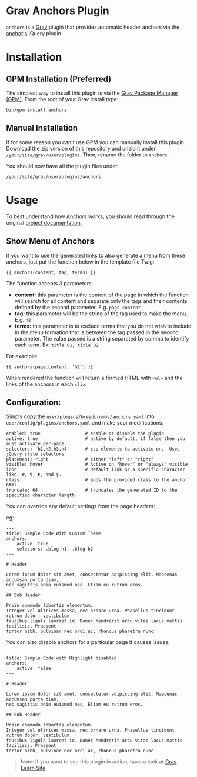 # Grav Anchors Plugin


`anchors` is a [Grav](http://github.com/getgrav/grav) plugin that provides automatic header anchors via the [anchorjs](http://bryanbraun.github.io/anchorjs) jQuery plugin.

# Installation

## GPM Installation (Preferred)

The simplest way to install this plugin is via the [Grav Package Manager (GPM)](http://learn.getgrav.org/advanced/grav-gpm).  From the root of your Grav install type:

    bin/gpm install anchors

## Manual Installation

If for some reason you can't use GPM you can manually install this plugin. Download the zip version of this repository and unzip it under `/your/site/grav/user/plugins`. Then, rename the folder to `anchors`.

You should now have all the plugin files under

	/your/site/grav/user/plugins/anchors

# Usage

To best understand how Anchors works, you should read through the original [project documentation](https://github.com/bryanbraun/anchorjs).

## Show Menu of Anchors

If you want to use the generated links to also generate a menu from these anchors, just put the function below in the template file Twig:

```
{{ anchors(content, tag, terms) }}
```

The function accepts 3 parameters:

* **content:** this parameter is the content of the page in which the function will search for all content and separate only the tags and their contents defined by the second parameter. E.g. `page.content`
* **tag:** this parameter will be the string of the tag used to make the menu. E.g. `h2`
* **terms:** this parameter is to exclude terms that you do not wish to include in the menu formation that is between the tag passed in the second parameter. The value passed is a string separated by comma to identify each term. Ex: `title 01, title 02`

For example:

```
{{ anchors(page.content, 'h2') }}
```

When rendered the function will return a formed HTML with `<ul>` and the links of the anchors in each `<li>`.

## Configuration:

Simply copy the `user/plugins/breadcrumbs/anchors.yaml` into `user/config/plugins/anchors.yaml` and make your modifications.

    enabled: true                 # enable or disable the plugin
    active: true                  # active by default, if false then you must activate per-page
    selectors: 'h1,h2,h3,h4'      # css elements to activate on.  Uses jQuery style selectors
    placement: right              # either "left" or "right"
    visible: hover                # Active on "hover" or "always" visible
    icon:                         # default link or a specific character like: #, ¶, ❡, and §.
    class:                        # adds the provided class to the anchor html
    truncate: 64                  # truncates the generated ID to the specified character length

You can override any default settings from the page headers:

eg:

    ---
    title: Sample Code With Custom Theme
    anchors:
        active: true
        selectors: .blog h1, .blog h2
    ---

    # Header

    Lorem ipsum dolor sit amet, consectetur adipiscing elit. Maecenas accumsan porta diam,
    nec sagittis odio euismod nec. Etiam eu rutrum eros.

    ## Sub Header

    Proin commodo lobortis elementum.
    Integer vel ultrices massa, nec ornare urna. Phasellus tincidunt rutrum dolor, vestibulum
    faucibus ligula laoreet id. Donec hendrerit arcu vitae lacus mattis facilisis. Praesent
    tortor nibh, pulvinar nec orci ac, rhoncus pharetra nunc.


You can also disable anchors for a particular page if causes issues:

    ---
    title: Sample Code with Highlight disabled
    anchors:
        active: false
    ---

    # Header

    Lorem ipsum dolor sit amet, consectetur adipiscing elit. Maecenas accumsan porta diam,
    nec sagittis odio euismod nec. Etiam eu rutrum eros.

    ## Sub Header

    Proin commodo lobortis elementum.
    Integer vel ultrices massa, nec ornare urna. Phasellus tincidunt rutrum dolor, vestibulum
    faucibus ligula laoreet id. Donec hendrerit arcu vitae lacus mattis facilisis. Praesent
    tortor nibh, pulvinar nec orci ac, rhoncus pharetra nunc.


> Note: If you want to see this plugin in action, have a look at [Grav Learn Site](http://learn.getgrav.org)
